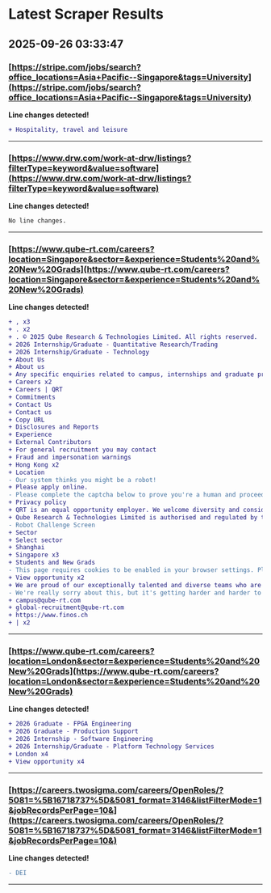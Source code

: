 # Latest Scraper Results

## 2025-09-26 03:33:47

### [https://stripe.com/jobs/search?office_locations=Asia+Pacific--Singapore&tags=University](https://stripe.com/jobs/search?office_locations=Asia+Pacific--Singapore&tags=University)

**Line changes detected!**

```diff
+ Hospitality, travel and leisure
```

---
### [https://www.drw.com/work-at-drw/listings?filterType=keyword&value=software](https://www.drw.com/work-at-drw/listings?filterType=keyword&value=software)

**Line changes detected!**

```diff
No line changes.
```

---
### [https://www.qube-rt.com/careers?location=Singapore&sector=&experience=Students%20and%20New%20Grads](https://www.qube-rt.com/careers?location=Singapore&sector=&experience=Students%20and%20New%20Grads)

**Line changes detected!**

```diff
+ , x3
+ . x2
+ . © 2025 Qube Research & Technologies Limited. All rights reserved.
+ 2026 Internship/Graduate - Quantitative Research/Trading
+ 2026 Internship/Graduate - Technology
+ About Us
+ About us
+ Any specific enquiries related to campus, internships and graduate programmes, please contact
+ Careers x2
+ Careers | QRT
+ Commitments
+ Contact Us
+ Contact us
+ Copy URL
+ Disclosures and Reports
+ Experience
+ External Contributors
+ For general recruitment you may contact
+ Fraud and impersonation warnings
+ Hong Kong x2
+ Location
- Our system thinks you might be a robot!
+ Please apply online.
- Please complete the captcha below to prove you're a human and proceed to the page you're trying to reach.
+ Privacy policy
+ QRT is an equal opportunity employer. We welcome diversity and consider it essential to our success. QRT empowers employees to work openly to achieve collective success. In addition to professional achievement, we offer initiatives and programs to enable employees to achieve a healthy work-life balance.
+ Qube Research & Technologies Limited is authorised and regulated by the Financial Conduct Authority. Qube Research & Technologies Hong Kong Limited is licensed by the Hong Kong Securities and Futures Commission. Qube Research & Technologies Paris SAS is authorised and regulated by the French Authorities des Marches Financiers. Qube Research & Technologies Singapore Pte. Ltd is authorised and regulated by the Monetary Authority of Singapore. Qube Research and Technologies (DIFC) Limited is regulated by the Dubai Financial Services Authority. Qube Research and Technologies Switzerland AG is regulated by the Swiss Financial Market Supervisory Authority and is affiliated with
- Robot Challenge Screen
+ Sector
+ Select sector
+ Shanghai
+ Singapore x3
+ Students and New Grads
- This page requires cookies to be enabled in your browser settings. Please check this setting and enable cookies (if disabled). sid:343
+ View opportunity x2
+ We are proud of our exceptionally talented and diverse teams who are driving QRT’s innovation and growth
- We're really sorry about this, but it's getting harder and harder to tell the difference between humans and bots these days.
+ campus@qube-rt.com
+ global-recruitment@qube-rt.com
+ https://www.finos.ch
+ | x2
```

---
### [https://www.qube-rt.com/careers?location=London&sector=&experience=Students%20and%20New%20Grads](https://www.qube-rt.com/careers?location=London&sector=&experience=Students%20and%20New%20Grads)

**Line changes detected!**

```diff
+ 2026 Graduate - FPGA Engineering
+ 2026 Graduate - Production Support
+ 2026 Internship - Software Engineering
+ 2026 Internship/Graduate - Platform Technology Services
+ London x4
+ View opportunity x4
```

---
### [https://careers.twosigma.com/careers/OpenRoles/?5081=%5B16718737%5D&5081_format=3146&listFilterMode=1&jobRecordsPerPage=10&](https://careers.twosigma.com/careers/OpenRoles/?5081=%5B16718737%5D&5081_format=3146&listFilterMode=1&jobRecordsPerPage=10&)

**Line changes detected!**

```diff
- DEI
```

---
